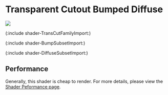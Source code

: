 Transparent Cutout Bumped Diffuse
=================================



![](http://docwiki.hq.unity3d.com/uploads/Main/Shaders./Shader-TransCutoutBump.png)  

(:include shader-TransCutFamilyImport:)

(:include shader-BumpSubsetImport:)

(:include shader-DiffuseSubsetImport:)

Performance
-----------


Generally, this shader is cheap to render.  For more details, please view the [Shader Peformance page](shader-Performance.md).
